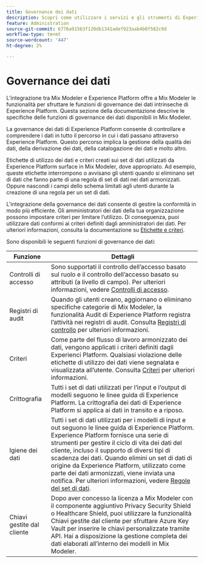 ```yaml
---
title: Governance dei dati
description: Scopri come utilizzare i servizi e gli strumenti di Experience Platform che ti consentono di controllare i dati sull’esperienza raccolti. In questo modo, rispetti le tue pratiche commerciali, gli obblighi legali e il processo di sviluppo.
feature: Administration
source-git-commit: 6776a91563f120db1341adef923aab4b0f582c9d
workflow-type: tm+mt
source-wordcount: '447'
ht-degree: 2%

---
```


# Governance dei dati

L’integrazione tra Mix Modeler e Experience Platform offre a Mix Modeler le funzionalità per sfruttare le funzioni di governance dei dati intrinseche di Experience Platform. Questa sezione della documentazione descrive le specifiche delle funzioni di governance dei dati disponibili in Mix Modeler.

La governance dei dati di Experience Platform consente di controllare e comprendere i dati in tutto il percorso in cui i dati passano attraverso Experience Platform. Questo percorso implica la gestione della qualità dei dati, della derivazione dei dati, della catalogazione dei dati e molto altro.

Etichette di utilizzo dei dati e criteri creati sui set di dati utilizzati da Experience Platform surface in Mix Modeler, dove appropriato. Ad esempio, queste etichette interrompono o avvisano gli utenti quando si eliminano set di dati che fanno parte di una regola di set di dati nei dati armonizzati. Oppure nascondi i campi dello schema limitati agli utenti durante la creazione di una regola per un set di dati.

L’integrazione della governance dei dati consente di gestire la conformità in modo più efficiente. Gli amministratori dei dati della tua organizzazione possono impostare criteri per limitare l’utilizzo. Di conseguenza, puoi utilizzare dati conformi ai criteri definiti dagli amministratori dei dati. Per ulteriori informazioni, consulta la documentazione su [Etichette e criteri](https://experienceleague.adobe.com/en/docs/analytics-platform/using/cja-dataviews/data-governance).

Sono disponibili le seguenti funzioni di governance dei dati:

| Funzione | Dettagli |
|---|---|
| Controlli di accesso | Sono supportati il controllo dell’accesso basato sul ruolo e il controllo dell’accesso basato su attributi (a livello di campo). Per ulteriori informazioni, vedere [Controlli di accesso](access-controls.md). |
| Registri di audit | Quando gli utenti creano, aggiornano o eliminano specifiche categorie di Mix Modeler, la funzionalità Audit di Experience Platform registra l’attività nei registri di audit. Consulta [Registri di controllo](audit-logs.md) per ulteriori informazioni. |
| Criteri | Come parte del flusso di lavoro armonizzato dei dati, vengono applicati i criteri definiti dagli Experienci Platform. Qualsiasi violazione delle etichette di utilizzo dei dati viene segnalata e visualizzata all’utente. Consulta [Criteri](policies.md) per ulteriori informazioni. |
| Crittografia | Tutti i set di dati utilizzati per l’input e l’output di modelli seguono le linee guida di Experience Platform. La crittografia dei dati di Experience Platform si applica ai dati in transito e a riposo. |
| Igiene dei dati | Tutti i set di dati utilizzati per i modelli di input e out seguono le linee guida di Experience Platform. Experience Platform fornisce una serie di strumenti per gestire il ciclo di vita dei dati del cliente, incluso il supporto di diversi tipi di scadenza dei dati. Quando elimini un set di dati di origine da Experience Platform, utilizzato come parte dei dati armonizzati, viene inviata una notifica. Per ulteriori informazioni, vedere [Regole del set di dati](/help/harmonize-data/dataset-rules.md). |
| Chiavi gestite dal cliente | Dopo aver concesso la licenza a Mix Modeler con il componente aggiuntivo Privacy Security Shield o Healthcare Shield, puoi utilizzare la funzionalità Chiavi gestite dal cliente per sfruttare Azure Key Vault per inserire le chiavi personalizzate tramite API. Hai a disposizione la gestione completa dei dati elaborati all’interno dei modelli in Mix Modeler. |
